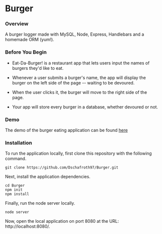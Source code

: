 # Burger


### Overview

A burger logger made with MySQL, Node, Express, Handlebars and a homemade ORM (yum!).

### Before You Begin

* Eat-Da-Burger! is a restaurant app that lets users input the names of burgers they'd like to eat.

* Whenever a user submits a burger's name, the app will display the burger on the left side of the page -- waiting to be devoured.

* When the user clicks it, the burger will move to the right side of the page.

* Your app will store every burger in a database, whether devoured or not.


### Demo

The demo of the burger eating application can be found [here](https://mysterious-basin-54432.herokuapp.com/)

### Installation

To run the application locally, first clone this repository with the following command.
```git
git clone https://github.com/Dschafroth97/Burger.git
```

Next, install the application dependencies.

```node
cd Burger
npm init
npm install
```

Finally, run the node server locally.

```server
node server
```

Now, open the local application on port 8080 at the URL: http://localhost:8080/.